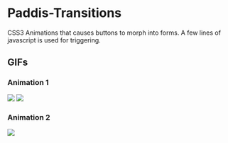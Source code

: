 # Paddis-Transitions
CSS3 Animations that causes buttons to morph into forms. A few lines of javascript is used for triggering.

## GIFs

### Animation 1
![](https://media.giphy.com/media/xT9IgDbKxTG8vb3u7u/giphy.gif)
![](https://i.imgur.com/KHj7YV9.gif)

### Animation 2
![](https://i.imgur.com/Eq15Uw8.gif)

